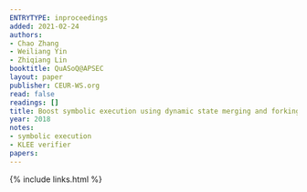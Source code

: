 ```yaml
---
ENTRYTYPE: inproceedings
added: 2021-02-24
authors:
- Chao Zhang
- Weiliang Yin
- Zhiqiang Lin
booktitle: QuASoQ@APSEC
layout: paper
publisher: CEUR-WS.org
read: false
readings: []
title: Boost symbolic execution using dynamic state merging and forking
year: 2018
notes:
- symbolic execution
- KLEE verifier
papers:
---
```

{% include links.html %}
